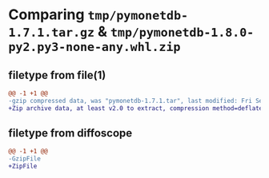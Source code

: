 # Comparing `tmp/pymonetdb-1.7.1.tar.gz` & `tmp/pymonetdb-1.8.0-py2.py3-none-any.whl.zip`

## filetype from file(1)

```diff
@@ -1 +1 @@
-gzip compressed data, was "pymonetdb-1.7.1.tar", last modified: Fri Sep 22 08:57:31 2023, max compression
+Zip archive data, at least v2.0 to extract, compression method=deflate
```

## filetype from diffoscope

```diff
@@ -1 +1 @@
-GzipFile
+ZipFile
```

